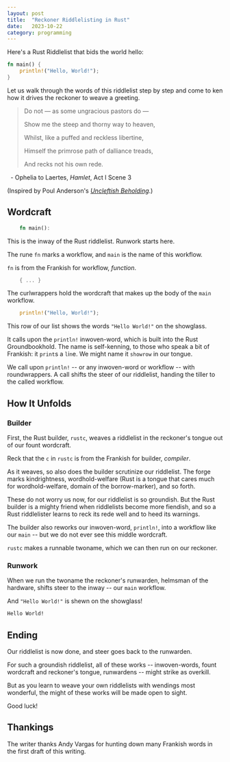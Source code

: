 ```yaml
---
layout: post
title:	"Reckoner Riddlelisting in Rust"
date:	2023-10-22
category: programming
---
```


Here's a Rust Riddlelist that bids the world hello:

```rs
fn main() {
    println!("Hello, World!");
}
```

Let us walk through the words of this riddlelist
step by step
and come to ken how it drives the reckoner to weave a greeting.

<!--exc-->

> Do not — as some ungracious pastors do —
>
> Show me the steep and thorny way to heaven,
>
> Whilst, like a puffed and reckless libertine,
>
> Himself the primrose path of dalliance treads,
>
> And recks not his own rede.

&nbsp;&nbsp;- Ophelia to Laertes, _Hamlet_, Act I Scene 3

(Inspired by Poul Anderson's
[_Uncleftish Beholding_](https://charlesfrye.github.io/pdfs/uncleftish-beholding.pdf).)


## Wordcraft ##

```rs
    fn main():
```

This is the inway of the Rust riddlelist.
Runwork starts here.

The rune `fn` marks a workflow,
and `main` is the name of this workflow.

`fn` is from the Frankish for workflow, _function_.

```rs
    { ... }
```
The curlwrappers hold the wordcraft that
makes up the body of the `main` workflow.

```rs
    println!("Hello, World!");
```

This row of our list shows the words `"Hello World!"` on the showglass.

It calls upon the `println!` inwoven-word,
which is built into the Rust Groundbookhold.
The name is self-kenning,
to those who speak a bit of Frankish: it `print`s a `l`i`n`e.
We might name it `showrow` in our tongue.

We call upon `println!` -- or any inwoven-word or workflow -- with roundwrappers.
A call shifts the steer of our riddlelist,
handing the tiller to the called workflow.

## How It Unfolds ##

### Builder ###

First, the Rust builder, `rustc`, weaves
a riddlelist in the reckoner's tongue
out of our fount wordcraft.

Reck that the `c` in `rustc` is from the Frankish for builder, _compiler_.

As it weaves,
so also does the builder
scrutinize our riddlelist.
The forge marks kindrightness, wordhold-welfare
(Rust is a tongue that cares much for wordhold-welfare,
domain of the borrow-marker),
and so forth.

These do not worry us now,
for our riddlelist is so groundish.
But the Rust builder is a mighty friend
when riddlelists become more fiendish,
and so a Rust riddlelister learns to
reck its rede well and to heed its warnings.

The builder also reworks our inwoven-word, `println!`,
into a workflow like our `main` --
but we do not ever see this middle wordcraft.

`rustc` makes a runnable twoname,
which we can then run on our reckoner.

### Runwork ###

When we run the twoname the reckoner's runwarden,
helmsman of the hardware,
shifts steer to the inway -- our `main` workflow.

And `"Hello World!"` is shewn on the showglass!

```bash
Hello World!
```

## Ending ##

Our riddlelist is now done,
and steer goes back to the runwarden.

For such a groundish riddlelist,
all of these works -- inwoven-words, fount wordcraft and reckoner's tongue, runwardens --
might strike as overkill.

But as you learn to weave your own riddlelists
with wendings most wonderful,
the might of these works will be made open to sight.

Good luck!

## Thankings ##

The writer thanks Andy Vargas
for hunting down many Frankish words
in the first draft of this writing.

